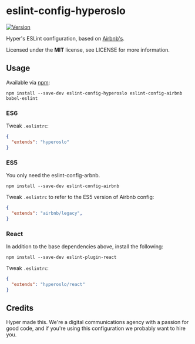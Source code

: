 # eslint-config-hyperoslo

[![Version](https://img.shields.io/npm/v/eslint-config-hyperoslo.svg?style=flat)](https://www.npmjs.org/package/eslint-config-hyperoslo)

Hyper's ESLint configuration, based on [Airbnb's](https://github.com/airbnb/javascript/tree/master/packages/eslint-config-airbnb).

Licensed under the **MIT** license, see LICENSE for more information.

## Usage

Available via [npm](https://www.npmjs.com):

```shell
npm install --save-dev eslint-config-hyperoslo eslint-config-airbnb babel-eslint
```

### ES6

Tweak `.eslintrc`:

```json
{
  "extends": "hyperoslo"
}
```

### ES5

You only need the eslint-config-arbnb.

```shell
npm install --save-dev eslint-config-airbnb
```

Tweak `.eslintrc` to refer to the ES5 version of Airbnb config:

```json
{
  "extends": "airbnb/legacy",
}
```

### React

In addition to the base dependencies above, install the following:

```shell
npm install --save-dev eslint-plugin-react
```

Tweak `.eslintrc`:

```json
{
  "extends": "hyperoslo/react"
}
```

## Credits

Hyper made this. We're a digital communications agency with a passion for good code,
and if you're using this configuration we probably want to hire you.
